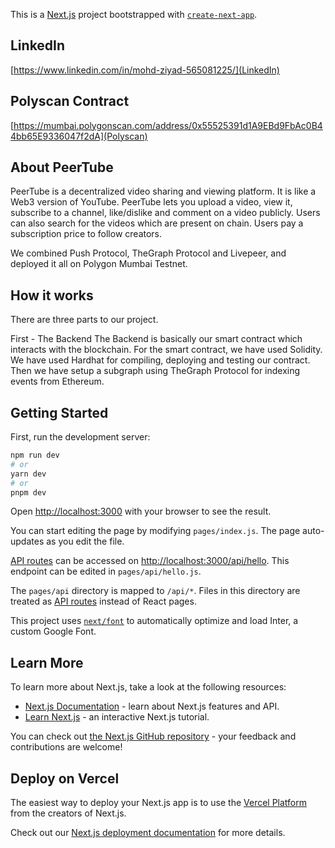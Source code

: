 This is a [Next.js](https://nextjs.org/) project bootstrapped with [`create-next-app`](https://github.com/vercel/next.js/tree/canary/packages/create-next-app).

## LinkedIn
[https://www.linkedin.com/in/mohd-ziyad-565081225/](LinkedIn)

## Polyscan Contract
[https://mumbai.polygonscan.com/address/0x55525391d1A9EBd9FbAc0B44bb65E9336047f2dA](Polyscan)

## About PeerTube

PeerTube is a decentralized video sharing and viewing platform. It is like a Web3 version of YouTube. PeerTube lets you upload a video, view it, subscribe to a channel, like/dislike and comment on a video publicly. Users can also search for the videos which are present on chain. Users pay a subscription price to follow creators. 

We combined Push Protocol, TheGraph Protocol and Livepeer, and deployed it all on Polygon Mumbai Testnet.

## How it works
There are three parts to our project.

First - The Backend
The Backend is basically our smart contract which interacts with the blockchain. For the smart contract, we have used Solidity. We have used Hardhat for compiling, deploying and testing our contract. Then we have setup a subgraph using TheGraph Protocol for indexing events from Ethereum. 

## Getting Started

First, run the development server:

```bash
npm run dev
# or
yarn dev
# or
pnpm dev
```

Open [http://localhost:3000](http://localhost:3000) with your browser to see the result.

You can start editing the page by modifying `pages/index.js`. The page auto-updates as you edit the file.

[API routes](https://nextjs.org/docs/api-routes/introduction) can be accessed on [http://localhost:3000/api/hello](http://localhost:3000/api/hello). This endpoint can be edited in `pages/api/hello.js`.

The `pages/api` directory is mapped to `/api/*`. Files in this directory are treated as [API routes](https://nextjs.org/docs/api-routes/introduction) instead of React pages.

This project uses [`next/font`](https://nextjs.org/docs/basic-features/font-optimization) to automatically optimize and load Inter, a custom Google Font.

## Learn More

To learn more about Next.js, take a look at the following resources:

- [Next.js Documentation](https://nextjs.org/docs) - learn about Next.js features and API.
- [Learn Next.js](https://nextjs.org/learn) - an interactive Next.js tutorial.

You can check out [the Next.js GitHub repository](https://github.com/vercel/next.js/) - your feedback and contributions are welcome!

## Deploy on Vercel

The easiest way to deploy your Next.js app is to use the [Vercel Platform](https://vercel.com/new?utm_medium=default-template&filter=next.js&utm_source=create-next-app&utm_campaign=create-next-app-readme) from the creators of Next.js.

Check out our [Next.js deployment documentation](https://nextjs.org/docs/deployment) for more details.
